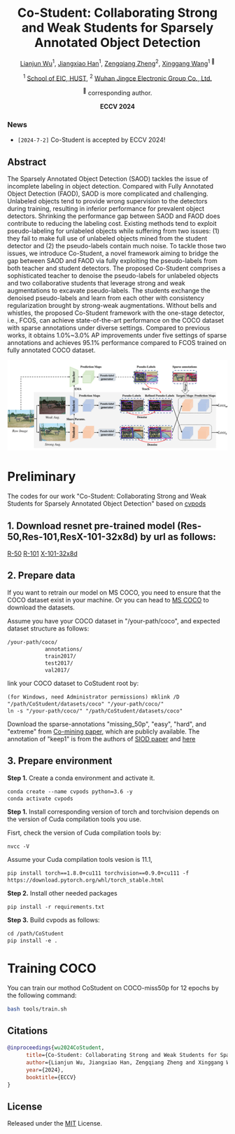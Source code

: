 <div align="center">
<h1>Co-Student: Collaborating Strong and Weak Students for Sparsely Annotated Object Detection </h1>

[Lianjun Wu](https://github.com/wulianjun-112)<sup>1</sup>, [Jiangxiao Han]()<sup>1</sup>, [Zengqiang Zheng]()<sup>2</sup>, [Xinggang Wang](https://xwcv.github.io/)<sup>1 :email:</sup>
 
<sup>1</sup>  [School of EIC, HUST](http://english.eic.hust.edu.cn/),
<sup>2</sup>  [Wuhan Jingce Electronic Group Co., Ltd.]()


<sup>:email:</sup> corresponding author.

**ECCV 2024**
</div>

### News
* `[2024-7-2]` Co-Student is accepted by ECCV 2024!


## Abstract
The Sparsely Annotated Object Detection (SAOD) tackles the issue of incomplete labeling in object detection. Compared with Fully Annotated Object Detection (FAOD), SAOD is more complicated and challenging. Unlabeled objects tend to provide wrong supervision to the detectors during training, resulting in inferior performance for prevalent object detectors.
Shrinking the performance gap between SAOD and FAOD does contribute to reducing the labeling cost.
Existing methods tend to exploit pseudo-labeling for unlabeled objects while suffering from two issues: (1) they fail to make full use of unlabeled objects mined from the student detector and (2) the pseudo-labels contain much noise.
To tackle those two issues, we introduce Co-Student, a novel framework aiming to bridge the gap between SAOD and FAOD via fully exploiting the pseudo-labels from both teacher and student detectors.
The proposed Co-Student comprises a sophisticated teacher to denoise the pseudo-labels for unlabeled objects and two collaborative students that leverage strong and weak augmentations to excavate pseudo-labels.
The students exchange the denoised pseudo-labels and learn from each other with consistency regularization brought by strong-weak augmentations.
Without bells and whistles, the proposed Co-Student framework with the one-stage detector, i.e., FCOS, can achieve state-of-the-art performance on the COCO dataset with sparse annotations under diverse settings.
Compared to previous works, it obtains 1.0%~3.0% AP improvements under five settings of sparse annotations and achieves 95.1% performance compared to FCOS trained on fully annotated COCO dataset. 

<div align="center">
<img src="assets/ECCV2024_overview-1.png" />
</div>


# Preliminary

The codes for our work "Co-Student: Collaborating Strong and Weak Students for Sparsely Annotated Object Detection" based on [cvpods](https://github.com/Megvii-BaseDetection/cvpods.git)

## 1. Download resnet pre-trained model (Res-50,Res-101,ResX-101-32x8d) by url as follows:
[R-50](https://dl.fbaipublicfiles.com/detectron/ImageNetPretrained/MSRA/R-50.pkl)
[R-101](https://dl.fbaipublicfiles.com/detectron/ImageNetPretrained/MSRA/R-101.pkl)
[X-101-32x8d](https://dl.fbaipublicfiles.com/detectron/ImageNetPretrained/20171220/X-101-32x8d.pkl)

## 2. Prepare data

If you want to retrain our model on MS COCO, you need to ensure that the COCO dataset exist in your machine. Or you can head to [MS COCO](https://cocodataset.org/#download) to download the datasets.

Assume you have your COCO dataset in "/your-path/coco", and expected dataset structure as follows:
```
/your-path/coco/
            annotations/
            train2017/
            test2017/
            val2017/
```

link your COCO dataset to CoStudent root by:
```shell
(for Windows, need Administrator permissions) mklink /D "/path/CoStudent/datasets/coco" "/your-path/coco/" 
ln -s "/your-path/coco/" "/path/CoStudent/datasets/coco"
```

Download the sparse-annotations "missing_50p", "easy", "hard", and "extreme" from [Co-mining paper](https://drive.google.com/drive/folders/1jGl7IUxwJ3xRS0CcovzB7KEWMGZB555X?usp=sharing), which are publicly available. 
The annotation of "keep1" is from the authors of [SIOD paper](https://arxiv.org/abs/2203.15353) and [here](https://drive.google.com/drive/folders/1mJayvvNkmvur7IOG17-hz3AHQ2yPWfUf)


## 3. Prepare environment

**Step 1.** Create a conda environment and activate it.

```shell
conda create --name cvpods python=3.6 -y
conda activate cvpods
```

**Step 1.** Install corresponding version of torch and torchvision depends on the version of Cuda compilation tools you use.

Fisrt, check the version of Cuda compilation tools by:
```shell
nvcc -V
```
Assume your Cuda compilation tools vesion is 11.1,
```shell
pip install torch==1.8.0+cu111 torchvision==0.9.0+cu111 -f https://download.pytorch.org/whl/torch_stable.html
```

<!-- **NOTE** (for Windows) [Build Tools for Visual Studio 2019 (version 16.9)](https://download.visualstudio.microsoft.com/download/pr/245e99d9-73d8-4db6-84eb-493b0c059e15/b2fd18b4c66d507d50aced118be08937da399cd6edb3dc4bdadf5edc139496d4/vs_BuildTools.exe) is needed. -->

**Step 2.** Install other needed packages
```shell
pip install -r requirements.txt
```

**Step 3.**  Build cvpods as follows:
```shell
cd /path/CoStudent
pip install -e .
```

# Training COCO
You can train our mothod CoStudent on COCO-miss50p for 12 epochs by the following command:
```bash
bash tools/train.sh
```

## Citations
```bibtex
@inproceedings{wu2024CoStudent,
      title={Co-Student: Collaborating Strong and Weak Students for Sparsely Annotated Object Detection}, 
      author={Lianjun Wu, Jiangxiao Han, Zengqiang Zheng and Xinggang Wang},
      year={2024},
      booktitle={ECCV}
}
```

## License

Released under the [MIT](LICENSE) License.






